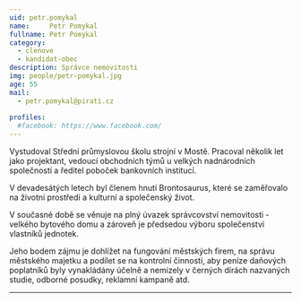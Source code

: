 ```yaml
---
uid: petr.pomykal
name:     Petr Pomykal
fullname: Petr Pomykal
category:
  - clenove
  - kandidat-obec
description: Správce nemovitosti
img: people/petr-pomykal.jpg
age: 55
mail:
  - petr.pomykal@pirati.cz
 
profiles:
  #facebook: https://www.facebook.com/
---
```


Vystudoval Střední průmyslovou školu strojní v Mostě. Pracoval několik let jako projektant, vedoucí obchodních týmů u velkých nadnárodních společností a ředitel poboček bankovních institucí. 

V devadesátých letech byl členem hnutí Brontosaurus, které se zaměřovalo na životní prostředí         a kulturní a společenský život.

V současné době se věnuje na plný úvazek správcovství nemovitosti - velkého bytového domu a zároveň je předsedou výboru společenství vlastníků jednotek.

Jeho bodem zájmu je dohlížet na fungování městských firem, na správu městského majetku a podílet se na kontrolní činnosti, aby peníze daňových poplatníků byly vynakládány účelně a nemizely v černých dírách nazvaných studie, odborné posudky, reklamní kampaně atd.

---